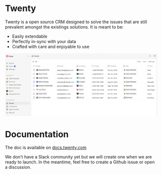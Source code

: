 # Twenty

Twenty is a open source CRM designed to solve the issues that are still prevalent amongst the existings solutions. 
It is meant to be:
- Easily extendable
- Perfectly in-sync with your data
- Crafted with care and enjoyable to use

![Mockup of the CRM](/docs/src/img/mockup.png)


# Documentation
The doc is available on [docs.twenty.com](https://docs.twenty.com)

We don't have a Slack community yet but we will create one when we are ready to launch.
In the meantime, feel free to create a Github issue or open a discussion.